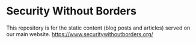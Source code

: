 # Security Without Borders

This repository is for the static content (blog posts and articles) served on our main website.
https://www.securitywithoutborders.org/
